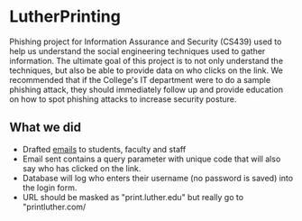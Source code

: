 # LutherPrinting

Phishing project for Information Assurance and Security (CS439) used to help us understand the social engineering techniques used to gather information. The ultimate goal of this project is to not only understand the techniques, but also be able to provide data on who clicks on the link. We recommended that if the College's IT department were to do a sample phishing attack, they should immediately follow up and provide education on how to spot phishing attacks to increase security posture.

## What we did
* Drafted [emails](https://github.com/aaronherman/LutherPrinting/blob/master/project7-emails.pdf) to students, faculty and staff
* Email sent contains a query parameter with unique code that will also say who has clicked on the link.
* Database will log who enters their username (no password is saved) into the login form.
* URL should be masked as "print.luther.edu" but really go to "printluther.com/<generated param>
